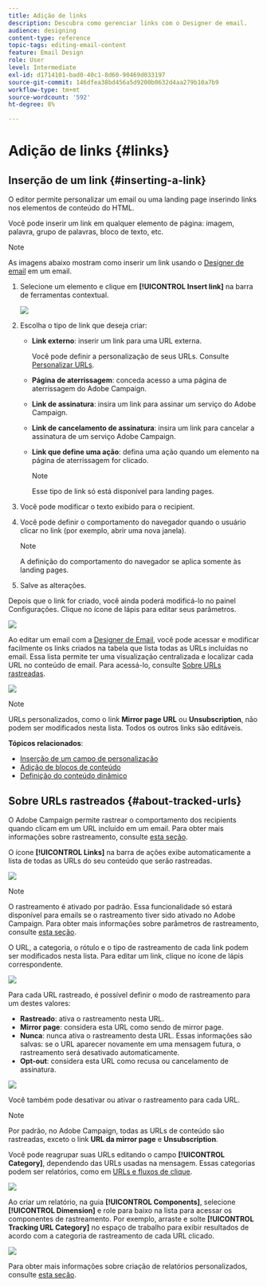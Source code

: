 ```yaml
---
title: Adição de links
description: Descubra como gerenciar links com o Designer de email.
audience: designing
content-type: reference
topic-tags: editing-email-content
feature: Email Design
role: User
level: Intermediate
exl-id: d1714101-bad0-40c1-8d60-90469d033197
source-git-commit: 146dfea38bd456a5d9200b0632d4aa279b10a7b9
workflow-type: tm+mt
source-wordcount: '592'
ht-degree: 8%

---
```


# Adição de links {#links}

## Inserção de um link {#inserting-a-link}

O editor permite personalizar um email ou uma landing page inserindo links nos elementos de conteúdo do HTML.

Você pode inserir um link em qualquer elemento de página: imagem, palavra, grupo de palavras, bloco de texto, etc.

>[!NOTE]
>
>As imagens abaixo mostram como inserir um link usando o [Designer de email](../../designing/using/designing-content-in-adobe-campaign.md) em um email.

1. Selecione um elemento e clique em **[!UICONTROL Insert link]** na barra de ferramentas contextual.

   ![](assets/des_insert_link.png)

1. Escolha o tipo de link que deseja criar:

   * **Link externo**: inserir um link para uma URL externa.

     Você pode definir a personalização de seus URLs. Consulte [Personalizar URLs](personalization.md#personalizing-urls).

   * **Página de aterrissagem**: conceda acesso a uma página de aterrissagem do Adobe Campaign.
   * **Link de assinatura**: insira um link para assinar um serviço do Adobe Campaign.
   * **Link de cancelamento de assinatura**: insira um link para cancelar a assinatura de um serviço Adobe Campaign.
   * **Link que define uma ação**: defina uma ação quando um elemento na página de aterrissagem for clicado.

     >[!NOTE]
     >
     >Esse tipo de link só está disponível para landing pages.

1. Você pode modificar o texto exibido para o recipient.
1. Você pode definir o comportamento do navegador quando o usuário clicar no link (por exemplo, abrir uma nova janela).

   >[!NOTE]
   >
   >A definição do comportamento do navegador se aplica somente às landing pages.

1. Salve as alterações.

Depois que o link for criado, você ainda poderá modificá-lo no painel Configurações. Clique no ícone de lápis para editar seus parâmetros.

![](assets/des_link_edit.png)

Ao editar um email com a [Designer de Email](../../designing/using/designing-content-in-adobe-campaign.md), você pode acessar e modificar facilmente os links criados na tabela que lista todas as URLs incluídas no email. Essa lista permite ter uma visualização centralizada e localizar cada URL no conteúdo de email. Para acessá-lo, consulte [Sobre URLs rastreadas](#about-tracked-urls).

![](assets/des_link_list.png)

>[!NOTE]
>
>URLs personalizados, como o link **Mirror page URL** ou **Unsubscription**, não podem ser modificados nesta lista. Todos os outros links são editáveis.

**Tópicos relacionados**:

* [Inserção de um campo de personalização](../../designing/using/personalization.md#inserting-a-personalization-field)
* [Adição de blocos de conteúdo](../../designing/using/personalization.md#adding-a-content-block)
* [Definição do conteúdo dinâmico](../../designing/using/personalization.md#defining-dynamic-content-in-an-email)

## Sobre URLs rastreados {#about-tracked-urls}

O Adobe Campaign permite rastrear o comportamento dos recipients quando clicam em um URL incluído em um email. Para obter mais informações sobre rastreamento, consulte [esta seção](../../sending/using/tracking-messages.md#about-tracking).

O ícone **[!UICONTROL Links]** na barra de ações exibe automaticamente a lista de todas as URLs do seu conteúdo que serão rastreadas.

![](assets/des_links.png)

>[!NOTE]
>
>O rastreamento é ativado por padrão. Essa funcionalidade só estará disponível para emails se o rastreamento tiver sido ativado no Adobe Campaign. Para obter mais informações sobre parâmetros de rastreamento, consulte [esta seção](../../administration/using/configuring-email-channel.md#tracking-parameters).

O URL, a categoria, o rótulo e o tipo de rastreamento de cada link podem ser modificados nesta lista. Para editar um link, clique no ícone de lápis correspondente.

![](assets/des_links_tracking.png)

Para cada URL rastreado, é possível definir o modo de rastreamento para um destes valores:

* **Rastreado**: ativa o rastreamento nesta URL.
* **Mirror page**: considera esta URL como sendo de mirror page.
* **Nunca**: nunca ativa o rastreamento desta URL. Essas informações são salvas: se o URL aparecer novamente em uma mensagem futura, o rastreamento será desativado automaticamente.
* **Opt-out**: considera esta URL como recusa ou cancelamento de assinatura.

![](assets/des_link_tracking_type.png)

Você também pode desativar ou ativar o rastreamento para cada URL.

>[!NOTE]
>
>Por padrão, no Adobe Campaign, todas as URLs de conteúdo são rastreadas, exceto o link **URL da mirror page** e **Unsubscription**.

Você pode reagrupar suas URLs editando o campo **[!UICONTROL Category]**, dependendo das URLs usadas na mensagem. Essas categorias podem ser relatórios, como em [URLs e fluxos de clique](../../reporting/using/urls-and-click-streams.md).

![](assets/des_link_tracking_category.png)

Ao criar um relatório, na guia **[!UICONTROL Components]**, selecione **[!UICONTROL Dimension]** e role para baixo na lista para acessar os componentes de rastreamento. Por exemplo, arraste e solte **[!UICONTROL Tracking URL Category]** no espaço de trabalho para exibir resultados de acordo com a categoria de rastreamento de cada URL clicado.

![](assets/des_link_tracking_report.png)

Para obter mais informações sobre criação de relatórios personalizados, consulte [esta seção](../../reporting/using/about-dynamic-reports.md).
